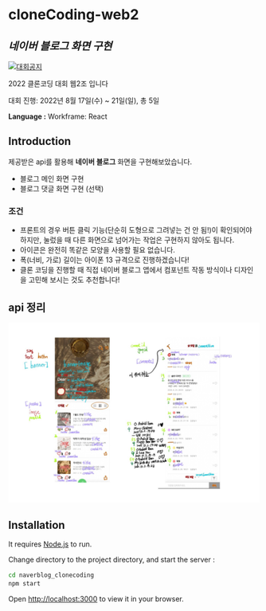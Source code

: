 # cloneCoding-web2
## _네이버 블로그 화면 구현_

[![대회공지](https://avatars.githubusercontent.com/u/12232098?s=200&v=4)](https://saber-pullover-010.notion.site/5502610adcda46bfaa9896eef4b91e96)

2022 클론코딩 대회 웹2조 입니다

대회 진행: 2022년 8월 17일(수) ~ 21일(일), 총 5일

**Language :** Workframe: React

## Introduction
제공받은 api를 활용해 **네이버 블로그** 화면을 구현해보았습니다.
- 블로그 메인 화면 구현
- 블로그 댓글 화면 구현 (선택)

### 조건
- 프론트의 경우 버튼 클릭 기능(단순히 도형으로 그려넣는 건 안 됨!)이 확인되어야 하지만, 눌렀을 때 다른 화면으로 넘어가는 작업은 구현하지 않아도 됩니다.
- 아이콘은 완전히 똑같은 모양을 사용할 필요 없습니다.
- 폭(너비, 가로) 길이는 아이폰 13 규격으로 진행하겠습니다!
- 클론 코딩을 진행할 때 직접 네이버 블로그 앱에서 컴포넌트 작동 방식이나 디자인을 고민해 보시는 것도 추천합니다!

## api 정리
![api정리](https://github.com/CLUG-kr/cloneCoding-web2/blob/hyun-hyang/api%EC%A0%95%EB%A6%AC.jpg)

## Installation

It requires [Node.js](https://nodejs.org/)  to run.

Change directory to the project directory, and start the server :

```sh
cd naverblog_clonecoding
npm start
```

Open [http://localhost:3000](http://localhost:3000) to view it in your browser. 

